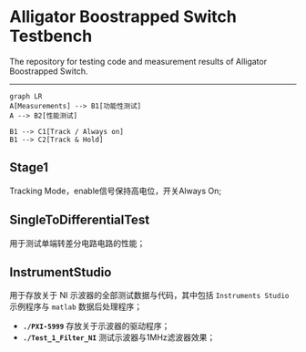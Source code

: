 # Alligator Boostrapped Switch Testbench

The repository for testing code and measurement results of Alligator Boostrapped Switch.

---

```mermaid
graph LR
A[Measurements] --> B1[功能性测试]
A --> B2[性能测试]

B1 --> C1[Track / Always on]
B1 --> C2[Track & Hold]

```

## Stage1

Tracking Mode，enable信号保持高电位，开关Always On; 
  

## SingleToDifferentialTest

用于测试单端转差分电路电路的性能；

## InstrumentStudio
用于存放关于 NI 示波器的全部测试数据与代码，其中包括 `Instruments Studio` 示例程序与 `matlab` 数据后处理程序；

- **`./PXI-5999`** 存放关于示波器的驱动程序；
- **`./Test_1_Filter_NI`** 测试示波器与1MHz滤波器效果；
